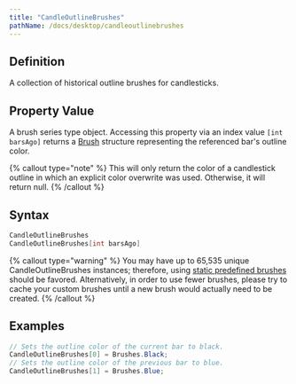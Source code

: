```yaml
---
title: "CandleOutlineBrushes"
pathName: /docs/desktop/candleoutlinebrushes
---
```


## Definition

A collection of historical outline brushes for candlesticks.

## Property Value

A brush series type object. Accessing this property via an index value `[int barsAgo]` returns a [Brush](http://msdn.microsoft.com/en-us/library/system.windows.media.brush(v=vs.110).aspx) structure representing the referenced bar's outline color.

{% callout type="note" %}
This will only return the color of a candlestick outline in which an explicit color overwrite was used. Otherwise, it will return null.
{% /callout %}

## Syntax

```csharp
CandleOutlineBrushes
CandleOutlineBrushes[int barsAgo]
```

{% callout type="warning" %}
You may have up to 65,535 unique CandleOutlineBrushes instances; therefore, using [static predefined brushes](/docs/desktop/working_with_brushes) should be favored. Alternatively, in order to use fewer brushes, please try to cache your custom brushes until a new brush would actually need to be created.
{% /callout %}

## Examples

```csharp
// Sets the outline color of the current bar to black.
CandleOutlineBrushes[0] = Brushes.Black;
// Sets the outline color of the previous bar to blue.
CandleOutlineBrushes[1] = Brushes.Blue;
```
